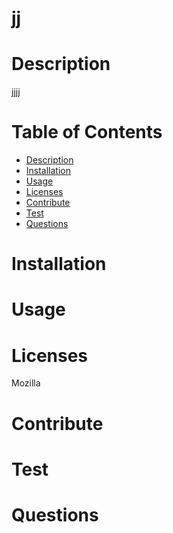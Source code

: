 # jj

# Description
jjjj

# Table of Contents
* [Description](#Description)
* [Installation](#Installation)
* [Usage](#Usage)
* [Licenses](#Licenses)
* [Contribute](#Contribute)
* [Test](#Test)
* [Questions](#Questions)


# Installation


# Usage


# Licenses
Mozilla


# Contribute

# Test

# Questions
  


